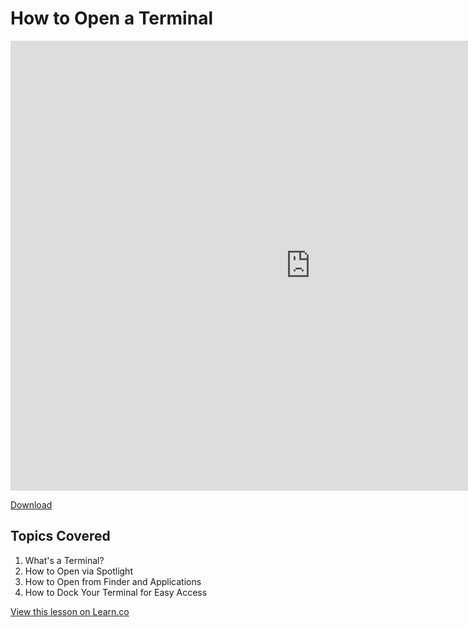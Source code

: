 # How to Open a Terminal

<iframe width="960" height="720" src="https://www.youtube.com/embed/gAdX4koiwv0?rel=0&amp;showinfo=0" frameborder="0" allowfullscreen></iframe>

[Download](http://flatiron-videos.s3.amazonaws.com/ironboard/how-to-open-terminal.mp4)

## Topics Covered

1. What's a Terminal?
2. How to Open via Spotlight
3. How to Open from Finder and Applications
4. How to Dock Your Terminal for Easy Access

<a href='https://learn.co/lessons/first-terminal' data-visibility='hidden'>View this lesson on Learn.co</a>

